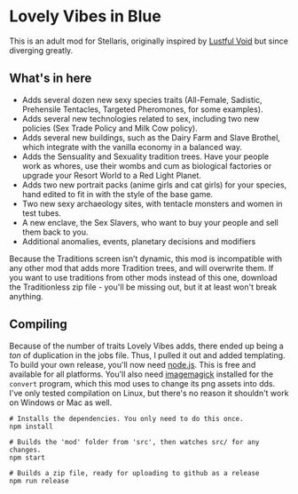# Lovely Vibes in Blue
This is an adult mod for Stellaris, originally inspired by [Lustful Void](https://www.loverslab.com/topic/119724-mod-stellaris-lustful-void-wip) but since diverging greatly.

## What's in here

- Adds several dozen new sexy species traits (All-Female, Sadistic, Prehensile Tentacles, Targeted Pheromones, for some examples).
- Adds several new technologies related to sex, including two new policies (Sex Trade Policy and Milk Cow policy).
- Adds several new buildings, such as the Dairy Farm and Slave Brothel, which integrate with the vanilla economy in a balanced way.
- Adds the Sensuality and Sexuality tradition trees. Have your people work as whores, use their wombs and cum as biological factories or upgrade your Resort World to a Red Light Planet.
- Adds two new portrait packs (anime girls and cat girls) for your species, hand edited to fit in with the style of the base game.
- Two new sexy archaeology sites, with tentacle monsters and women in test tubes.
- A new enclave, the Sex Slavers, who want to buy your people and sell them back to you.
- Additional anomalies, events, planetary decisions and modifiers

Because the Traditions screen isn’t dynamic, this mod is incompatible with any other mod that adds more Tradition trees, and will overwrite them. If you want to use traditions from other mods instead of this one, download the Traditionless zip file - you'll be missing out, but it at least won't break anything.

## Compiling
Because of the number of traits Lovely Vibes adds, there ended up being a *ton* of duplication in the jobs file. Thus, I pulled it out and added templating. To build your own release, you'll now need [node.js](https://nodejs.org/en/). This is free and available for all platforms. You'll also need [imagemagick](http://www.imagemagick.org/script/index.php) installed for the `convert` program, which this mod uses to change its png assets into dds. I've only tested compilation on Linux, but there's no reason it shouldn't work on Windows or Mac as well.

```
# Installs the dependencies. You only need to do this once.
npm install

# Builds the 'mod' folder from 'src', then watches src/ for any changes.
npm start

# Builds a zip file, ready for uploading to github as a release
npm run release
```
